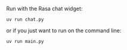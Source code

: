 Run with the Rasa chat widget:

`uv run chat.py`

or if you just want to run on the command line:

`uv run main.py`
